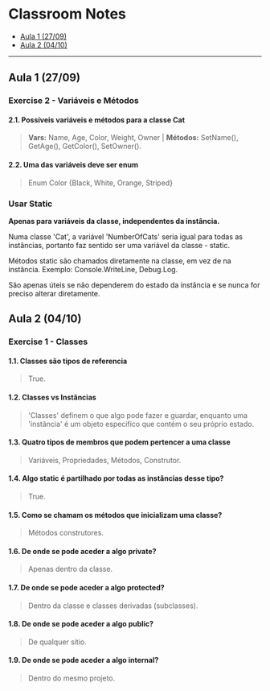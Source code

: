 # Classroom Notes

+ [Aula 1 (27/09)](#aula-1-2709)
+ [Aula 2 (04/10)](#aula-2-0410)

---

## Aula 1 (27/09)

### Exercise 2 - Variáveis e Métodos

#### 2.1. Possíveis variáveis e métodos para a classe Cat

> **Vars:** Name, Age, Color, Weight, Owner | **Métodos:** SetName(), GetAge(), GetColor(), SetOwner().

#### 2.2. Uma das variáveis deve ser enum

> Enum Color {Black, White, Orange, Striped}

### Usar Static

**Apenas para variáveis da classe, independentes da instância.**

Numa classe 'Cat', a variável 'NumberOfCats' seria igual para todas as instâncias,
portanto faz sentido ser uma variável da classe - static.

Métodos static são chamados diretamente na classe, em vez de na instância.
Exemplo: Console.WriteLine, Debug.Log.

São apenas úteis se não dependerem do estado da instância e se nunca for preciso
alterar diretamente.

## Aula 2 (04/10)

### Exercise 1 - Classes

#### 1.1. Classes são tipos de referencia

> True.

#### 1.2. Classes vs Instâncias

> 'Classes' definem o que algo pode fazer e guardar, enquanto uma 'instância' é um objeto especifico que contém o seu próprio estado.

#### 1.3. Quatro tipos de membros que podem pertencer a uma classe

> Variáveis, Propriedades, Métodos, Construtor.

#### 1.4. Algo static é partilhado por todas as instâncias desse tipo?

> True.

#### 1.5. Como se chamam os métodos que inicializam uma classe?

> Métodos construtores.

#### 1.6. De onde se pode aceder a algo private?

> Apenas dentro da classe.

#### 1.7. De onde se pode aceder a algo protected?

> Dentro da classe e classes derivadas (subclasses).

#### 1.8. De onde se pode aceder a algo public?

> De qualquer sítio.

#### 1.9. De onde se pode aceder a algo internal?

> Dentro do mesmo projeto.
